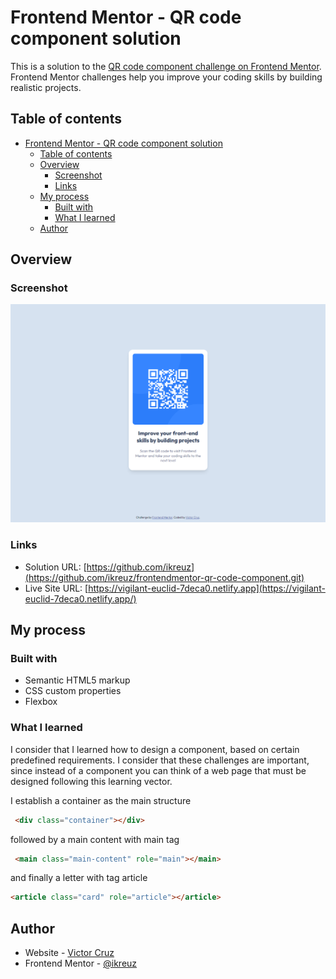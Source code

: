 # Frontend Mentor - QR code component solution

This is a solution to the [QR code component challenge on Frontend Mentor](https://www.frontendmentor.io/challenges/qr-code-component-iux_sIO_H). Frontend Mentor challenges help you improve your coding skills by building realistic projects. 

## Table of contents

- [Frontend Mentor - QR code component solution](#frontend-mentor---qr-code-component-solution)
  - [Table of contents](#table-of-contents)
  - [Overview](#overview)
    - [Screenshot](#screenshot)
    - [Links](#links)
  - [My process](#my-process)
    - [Built with](#built-with)
    - [What I learned](#what-i-learned)
  - [Author](#author)

## Overview

### Screenshot

![](./design/desktop.png)

### Links

- Solution URL: [https://github.com/ikreuz](https://github.com/ikreuz/frontendmentor-qr-code-component.git)
- Live Site URL: [https://vigilant-euclid-7deca0.netlify.app](https://vigilant-euclid-7deca0.netlify.app/)

## My process

### Built with

- Semantic HTML5 markup
- CSS custom properties
- Flexbox

### What I learned

I consider that I learned how to design a component, based on certain predefined requirements. I consider that these challenges are important, since instead of a component you can think of a web page that must be designed following this learning vector.

I establish a container as the main structure

```html
 <div class="container"></div>
```

followed by a main content with main tag

```html
 <main class="main-content" role="main"></main>
```

and finally a letter with tag article

```html
<article class="card" role="article"></article>
```


## Author

- Website - [Victor Cruz](https://github.com/ikreuz/)
- Frontend Mentor - [@ikreuz](https://www.frontendmentor.io/profile/ikreuz)
